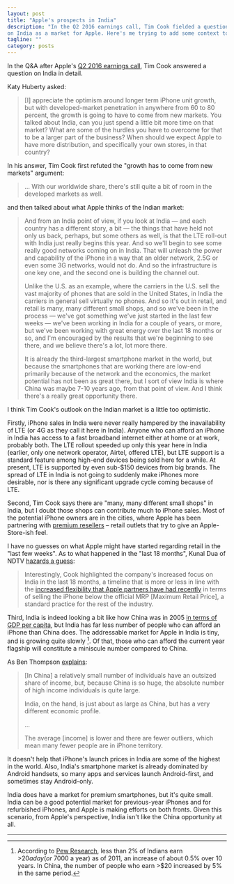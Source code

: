 ```yaml
---
layout: post
title: "Apple's prospects in India"
description: "In the Q2 2016 earnings call, Tim Cook fielded a question
on India as a market for Apple. Here's me trying to add some context to his answer."
tagline: ""
category: posts
---
```


In the Q&A after Apple's [Q2 2016 earnings call][imore], Tim Cook
answered a question on India in detail.

[imore]: http://www.imore.com/apple-q2-2016-transcript

Katy Huberty asked:

> [I] appreciate the optimism around longer term iPhone unit growth, but
> with developed-market penetration in anywhere from 60 to 80 percent,
> the growth is going to have to come from new markets. You talked about
> India, can you just spend a little bit more time on that market? What
> are some of the hurdles you have to overcome for that to be a larger
> part of the business? When should we expect Apple to have more
> distribution, and specifically your own stores, in that country?

In his answer, Tim Cook first refuted the "growth has to come from
new markets" argument:

> ... With our worldwide share, there's still quite a bit of room in the
> developed markets as well.

and then talked about what Apple thinks of the Indian market:

> And from an India point of view, if you look at India — and each
> country has a different story, a bit — the things that have held not
> only us back, perhaps, but some others as well, is that the LTE
> roll-out with India just really begins this year. And so we'll begin
> to see some really good networks coming on in India. That will unleash
> the power and capability of the iPhone in a way that an older network,
> 2.5G or even some 3G networks, would not do. And so the infrastructure
> is one key one, and the second one is building the channel out.
>
> Unlike the U.S. as an example, where the carriers in the U.S. sell the
> vast majority of phones that are sold in the United States, in India
> the carriers in general sell virtually no phones. And so it's out in
> retail, and retail is many, many different small shops, and so we've
> been in the process — we've got something we've just started in the
> last few weeks — we've been working in India for a couple of years, or
> more, but we've been working with great energy over the last 18 months
> or so, and I'm encouraged by the results that we're beginning to see
> there, and we believe there's a lot, lot more there.
>
> It is already the third-largest smartphone market in the world, but
> because the smartphones that are working there are low-end primarily
> because of the network and the economics, the market potential has not
> been as great there, but I sort of view India is where China was maybe
> 7-10 years ago, from that point of view. And I think there's a really
> great opportunity there.

I think Tim Cook's outlook on the Indian market is a little too
optimistic.

Firstly, iPhone sales in India were never really hampered by the
inavailability of LTE (or 4G as they call it here in India). Anyone who
can afford an iPhone in India has access to a fast broadband internet
either at home or at work, probably both. The LTE rollout speeded up
only this year here in India (earlier, only one network operator,
Airtel, offered LTE), but LTE support is a standard feature among
high-end devices being sold here for a while. At present, LTE is supported
by even sub-$150 devices from big brands. The spread of LTE in India is
not going to suddenly make iPhones more desirable, nor is there any
significant upgrade cycle coming because of LTE.

Second, Tim Cook says there are "many, many different small shops" in
India, but I doubt those shops can contribute much to iPhone sales. Most
of the potential iPhone owners are in the cities, where Apple has been
partnering with [premium resellers](http://www.apple.com/in/buy/apr/)
&ndash; retail outlets that try to give an Apple-Store-ish feel.

I have no guesses on what Apple might have started regarding retail in
the "last few weeks". As to what happened in the "last 18 months", Kunal
Dua of NDTV [hazards a guess][ndtv]:

> Interestingly, Cook highlighted the company's increased focus on India
> in the last 18 months, a timeline that is more or less in line with
> the [increased flexibility that Apple partners have had
> recently](http://gadgets.ndtv.com/mobiles/opinion/iphone-ses-rs-39000-price-tag-relax-the-mrp-doesnt-mean-what-it-used-to-818204)
> in terms of selling the iPhone below the official MRP [Maximum Retail
> Price], a standard practice for the rest of the industry.

Third, India is indeed looking a bit like how China was in 2005 [in terms of
GDP per
capita](https://www.google.co.in/publicdata/explore?ds=d5bncppjof8f9_&met_y=ny_gdp_pcap_cd&idim=country:CHN:IND),
but India has far less number of people who can afford an iPhone than
China does. The addressable market for Apple in India is tiny, and is
growing quite slowly [^pew]. Of that, those who can afford the current
year flagship will constitute a miniscule number compared to China.

As Ben Thompson [explains][stratechery]:

> [In China] a relatively small number of individuals have an outsized
> share of income, but, because China is so huge, the absolute number of
> high income individuals is quite large.
>
> India, on the hand, is just about as large as China, but has a very
> different economic profile.
> 
> ...
> 
> The average [income] is lower and there are fewer outliers, which mean
> many fewer people are in iPhone territory.

It doesn't help that iPhone's launch prices in India are some of the
highest in the world. Also, India's smartphone market is already
dominated by Android handsets, so many apps and services launch
Android-first, and sometimes stay Android-only.

India does have a market for premium smartphones, but it's quite small.
India can be a good potential market for previous-year iPhones and for
refurbished iPhones, and Apple is making efforts on both fronts. Given this
scenario, from Apple's perspective, India isn't like the China
opportunity at all.

[ndtv]: http://gadgets.ndtv.com/mobiles/news/india-where-china-was-seven-to-ten-years-ago-says-apples-tim-cook-830558
[pew]: http://www.pewglobal.org/2015/07/08/despite-povertys-plunge-middle-class-status-remains-out-of-reach-for-many/
[stratechery]: https://stratechery.com/2014/iphone-india-versus-china-week-daily-updates/
---

[^pew]: According to [Pew Research][pew], less than 2% of Indians earn >$20 a day (or ~$7000 a year) as of 2011, an increase of about 0.5% over 10 years. In China, the number of people who earn >$20 increased by 5% in the same period.
[^counterpoint]: According to [Counterpoint Research](http://www.counterpointresearch.com/indiahandsetmarket2015)


